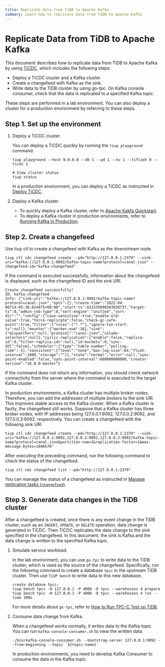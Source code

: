 ```yaml
---
title: Replicate data from TiDB to Apache Kafka
summary: Learn how to replicate data from TiDB to Apache Kafka
---
```


# Replicate Data from TiDB to Apache Kafka

This document describes how to replicate data from TiDB to Apache Kafka by using [TiCDC](/ticdc/ticdc-overview.md), which includes the following steps:

- Deploy a TiCDC cluster and a Kafka cluster.
- Create a changefeed with Kafka as the sink.
- Write data to the TiDB cluster by using go-tpc. On Kafka console consumer, check that the data is replicated to a specified Kafka topic.

These steps are performed in a lab environment. You can also deploy a cluster for a production environment by referring to these steps.

## Step 1. Set up the environment

1. Deploy a TiCDC cluster.

    You can deploy a TiCDC quickly by running the `tiup playground` command.

    
    ```shell
    tiup playground --host 0.0.0.0 --db 1 --pd 1 --kv 1 --tiflash 0 --ticdc 1

    # View cluster status
    tiup status
    ```

    In a production environment, you can deploy a TiCDC as instructed in [Deploy TiCDC](/ticdc/deploy-ticdc.md).

2. Deploy a Kafka cluster.

    - To quickly deploy a Kafka cluster, refer to [Apache Kakfa Quickstart](https://kafka.apache.org/quickstart).
    - To deploy a Kafka cluster in production environments, refer to [Running Kafka in Production](https://docs.confluent.io/platform/current/kafka/deployment.html).

## Step 2. Create a changefeed

Use tiup ctl to create a changefeed with Kafka as the downstream node.


```shell
tiup ctl cdc changefeed create --pd="http://127.0.0.1:2379" --sink-uri="kafka://127.0.0.1:9092/kafka-topic-name?protocol=canal-json" --changefeed-id="kafka-changefeed"
```

If the command is executed successfully, information about the changefeed is displayed, such as the changefeed ID and the sink URI.


```shell
Create changefeed successfully!
ID: kafka-changefeed
Info: {"sink-uri":"kafka://127.0.0.1:9092/kafka-topic-name?protocol=canal-json","opts":{},"create-time":"2022-04-06T14:45:10.824475+08:00","start-ts":432335096583028737,"target-ts":0,"admin-job-type":0,"sort-engine":"unified","sort-dir":"","config":{"case-sensitive":true,"enable-old-value":true,"force-replicate":false,"check-gc-safe-point":true,"filter":{"rules":["*.*"],"ignore-txn-start-ts":null},"mounter":{"worker-num":16},"sink":{"dispatchers":null,"protocol":"canal-json","column-selectors":null},"cyclic-replication":{"enable":false,"replica-id":0,"filter-replica-ids":null,"id-buckets":0,"sync-ddl":false},"scheduler":{"type":"table-number","polling-time":-1},"consistent":{"level":"none","max-log-size":64,"flush-interval":1000,"storage":""}},"state":"normal","error":null,"sync-point-enabled":false,"sync-point-interval":600000000000,"creator-version":"v6.0.0-master"}
 ```

If the command does not return any information, you should check network connectivity from the server where the command is executed to the target Kafka cluster.

In production environments, a Kafka cluster has multiple broker nodes. Therefore, you can add the addresses of multiple brokers to the sink UIR. This improves stable access to the Kafka cluster. When a Kafka cluster is faulty, the changefeed still works. Suppose that a Kafka cluster has three broker nodes, with IP addresses being 127.0.0.1:9092, 127.0.0.2:9092, and 127.0.0.3:9092, respectively. You can create a changefeed with the following sink URI.


```shell
tiup ctl cdc changefeed create --pd="http://127.0.0.1:2379" --sink-uri="kafka://127.0.0.1:9092,127.0.0.2:9092,127.0.0.3:9092/kafka-topic-name?protocol=canal-json&partition-num=3&replication-factor=1&max-message-bytes=1048576"
```

After executing the preceding command, run the following command to check the status of the changefeed.


```shell
tiup ctl cdc changefeed list --pd="http://127.0.0.1:2379"
```

You can manage the status of a changefeed as instructed in [Manage replication tasks (`changefeed`)](/ticdc/manage-ticdc.md#manage-replication-tasks-changefeed).

## Step 3. Generate data changes in the TiDB cluster

After a changefeed is created, once there is any event change in the TiDB cluster, such as an `INSERT`, `UPDATE`, or `DELETE` operation, data change is generated in TiCDC. Then TiCDC replicates the data change to the sink specified in the changefeed. In this document, the sink is Kafka and the data change is written to the specified Kafka topic.

1. Simulate service workload.

    In the lab environment, you can use `go-tpc` to write data to the TiDB cluster, which is used as the source of the changefeed. Specifically, run the following command to create a database `tpcc` in the upstream TiDB cluster. Then use `TiUP bench` to write data to this new database.

    
    ```shell
    create database tpcc;
    tiup bench tpcc -H 127.0.0.1 -P 4000 -D tpcc --warehouses 4 prepare
    tiup bench tpcc -H 127.0.0.1 -P 4000 -D tpcc --warehouses 4 run --time 300s
    ```

    For more details about `go-tpc`, refer to [How to Run TPC-C Test on TiDB](/benchmark/benchmark-tidb-using-tpcc.md).

2. Consume data change from Kafka.

    When a changefeed works normally, it writes data to the Kafka topic. You can run `kafka-console-consumer.sh` to view the written data.

    
    ```shell
    ./bin/kafka-console-consumer.sh --bootstrap-server 127.0.0.1:9092 --from-beginning --topic `${topic-name}`
    ```

    In production environments, you need to develop Kafka Consumer to consume the data in the Kafka topic.

